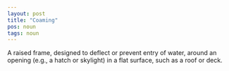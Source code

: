 ```yaml
---
layout: post
title: "Coaming"
pos: noun
tags: noun
---
```

A raised frame, designed to deflect or prevent entry of water, around an opening (e.g., a hatch or skylight) in a flat surface, such as a roof or deck.
